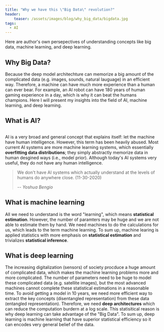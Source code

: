 ```yaml
---
title: "Why we have this \"Big Data\" revolution?"
header:
    teaser: /assets/images/blog/why_big_data/bigdata.jpg
tags: 
  - AI
---
```



Here are author's own persepectives of understanding concepts like big data, machine learning, and deep learning.

## Why Big Data?

Because the deep model architechture can memorize a big amount of the complicated data (e.g. images, sounds, natural lauguage) in an efficient way. Therefore, a machine can have much more experience than a human can ever bear. For example, an AI robot can have 180 years of human gaming experience in a day, which is why it can beat the humans champions. Here I will present my insights into the field of AI, machine learning, and deep learning. 


<!--- - **What is AI?** --->
## What is AI?

<figure style="width: 40%" class="align-right">
  <img src="{{ site.url }}{{ site.baseurl }}/assets/images/aidef.png" alt="">
</figure> 

AI is a very broad and general concept that explains itself: let the machine have human intelligence. However, this term has been heavily abused. Most current AI systems are more machine learning systems, which essentially **overfitting data distributions**; they simply abstractly memorize data in human desgined ways (i.e., model prior). Although today's AI systems very useful, they do not have any human intelligence. 

> We don't have AI systems which actually understand at the levels of humans do anywhere close. (11-30-2020)
>
> -- <cite> Yoshua Bengio </cite> 

## What is machine learning

All we need to understand is the word "learning", which means **statistical estimation**. However, the number of paramters may be huge and we are not able to estimate them by hand. We need machines to do the calculations for us, which leads to the term machine learning. To sum up, machine learing is applied statistics with more emphasis on **statistical estimation** and trivializes **statistical inference**.

## What is deep learning

The increasing digitalization (sensors) of society procduce a huge amount of complicated data, which makes the machine learning problems more and more complicated. The number of parameters need to be huge to model these complicated data (e.g. satellite images), but the most advanced machines cannot complete these statistical estimations in a reasonable time. To avoid getting a model in 10 years, we need more efficient way to extract the key concepts (disentangled representation) from these data (entangled representation). Therefore, we need **deep architectures** which can reduce the computation burdern at a log scale. This statisitical reason is why deep learning can take advantage of the "Big Data". To sum up, deep learning is machine learning that have superior statistical efficiency so it can encodes very general belief of the data. 

